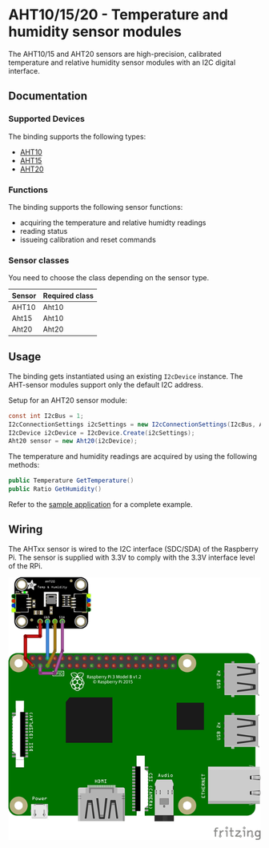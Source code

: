 ﻿# AHT10/15/20 - Temperature and humidity sensor modules

The AHT10/15 and AHT20 sensors are high-precision, calibrated temperature and relative humidity sensor modules with an I2C digital interface.

## Documentation

### Supported Devices

The binding supports the following types:

* [AHT10](http://www.aosong.com/en/products-40.html)
* [AHT15](http://www.aosong.com/en/products-45.html)
* [AHT20](http://www.aosong.com/en/products-32.html)

### Functions

The binding supports the following sensor functions:

* acquiring the temperature and relative humidty readings
* reading status
* issueing calibration and reset commands


### Sensor classes

You need to choose the class depending on the sensor type.

|Sensor|Required class|
|-----|---------------|
|AHT10|Aht10          |
|Aht15|Aht10          |
|Aht20|Aht20          |

## Usage

The binding gets instantiated using an existing `I2cDevice` instance. The AHT-sensor modules support only the default I2C address.

Setup for an AHT20 sensor module:

```csharp
const int I2cBus = 1;
I2cConnectionSettings i2cSettings = new I2cConnectionSettings(I2cBus, Aht20.DefaultI2cAddress);
I2cDevice i2cDevice = I2cDevice.Create(i2cSettings);
Aht20 sensor = new Aht20(i2cDevice);
```

The temperature and humidity readings are acquired by using the following methods:

```csharp
public Temperature GetTemperature()
public Ratio GetHumidity()
```

Refer to the [sample application](./samples) for a complete example.

## Wiring

The AHTxx sensor is wired to the I2C interface (SDC/SDA) of the Raspberry Pi. The sensor is supplied with 3.3V to comply with the 3.3V interface level of the RPi.

![Sample wiring](./Ahtxx_sample.png)
